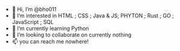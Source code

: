 - 👋 Hi, I’m @bho011
- 👀 I’m interested in HTML ; CSS ; Java & JS; PHYTON ; Rust ; GO ; JavaScript ; SQL
- 🌱 I’m currently learning Python
- 💞️ I’m looking to collaborate on currently nothing
- 📫 you can reach me nowhere!

<!---
bho011/bho011 is a ✨ special ✨ repository because its `README.md` (this file) appears on your GitHub profile.
You can click the Preview link to take a look at your changes.
--->
